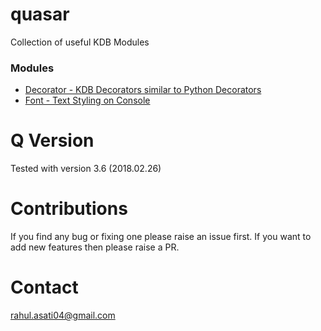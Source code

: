 # quasar
Collection of useful KDB Modules

### Modules
* [Decorator - KDB Decorators similar to Python Decorators](https://github.com/asatirahul/quasar/wiki/Decorator-API)
* [Font - Text Styling on Console](https://github.com/asatirahul/quasar/wiki/Font:-Text-Styling-Utility-In-KDB) 

# Q Version
Tested with version 3.6 (2018.02.26)

# Contributions
If you find any bug or fixing one please raise an issue first. If you want to add new features then please raise a PR.

# Contact
rahul.asati04@gmail.com
